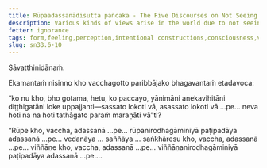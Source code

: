 ```yaml
---
title: Rūpaadassanādisutta pañcaka - The Five Discourses on Not Seeing Form and Other Aggregates
description: Various kinds of views arise in the world due to not seeing the aggregates, the arising of the aggregates, the cessation of the aggregates, and the practice leading to the cessation of the aggregates.
fetter: ignorance
tags: form,feeling,perception,intentional constructions,consciousness,views,ignorance,sn,sn22-34,sn33
slug: sn33.6-10
---
```


Sāvatthinidānaṁ.

Ekamantaṁ nisinno kho vacchagotto paribbājako bhagavantaṁ etadavoca:

“ko nu kho, bho gotama, hetu, ko paccayo, yānimāni anekavihitāni diṭṭhigatāni loke uppajjanti—sassato lokoti vā, asassato lokoti vā …pe… neva hoti na na hoti tathāgato paraṁ maraṇāti vā”ti?

“Rūpe kho, vaccha, adassanā …pe… rūpanirodhagāminiyā paṭipadāya adassanā …pe… vedanāya … saññāya … saṅkhāresu kho, vaccha, adassanā …pe… viññāṇe kho, vaccha, adassanā …pe… viññāṇanirodhagāminiyā paṭipadāya adassanā …pe….
